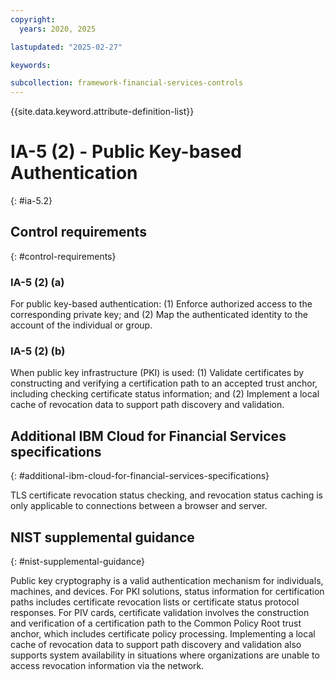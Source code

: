 ```yaml
---
copyright:
  years: 2020, 2025

lastupdated: "2025-02-27"

keywords:

subcollection: framework-financial-services-controls
---
```


{{site.data.keyword.attribute-definition-list}}

# IA-5 (2) -  Public Key-based Authentication
{: #ia-5.2}

## Control requirements
{: #control-requirements}



### IA-5 (2) (a)


For public key-based authentication:
(1) Enforce authorized access to the corresponding private key; and
(2) Map the authenticated identity to the account of the individual or group.


### IA-5 (2) (b)


When public key infrastructure (PKI) is used:
(1) Validate certificates by constructing and verifying a certification path to an accepted trust anchor, including checking certificate status information; and
(2) Implement a local cache of revocation data to support path discovery and validation.






## Additional IBM Cloud for Financial Services specifications
{: #additional-ibm-cloud-for-financial-services-specifications}

TLS certificate revocation status checking, and revocation status caching is only applicable to connections between a browser and server.







## NIST supplemental guidance
{: #nist-supplemental-guidance}

Public key cryptography is a valid authentication mechanism for individuals, machines, and devices. For PKI solutions, status information for certification paths includes certificate revocation lists or certificate status protocol responses. For PIV cards, certificate validation involves the construction and verification of a certification path to the Common Policy Root trust anchor, which includes certificate policy processing. Implementing a local cache of revocation data to support path discovery and validation also supports system availability in situations where organizations are unable to access revocation information via the network.
